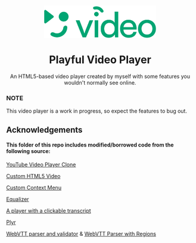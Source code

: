 <p align="center">
    <picture>
        <source media="(prefers-color-scheme: light)" srcset="./media/Playful%20Video_Light.svg">
        <source media="(prefers-color-scheme: dark)" srcset="./media/Playful%20Video_Dark.svg">
        <source media="(-ms-high-contrast: active), (forced-colors: active)" srcset="./media/Playful%20Video_HighContrast.svg">
        <img src="./media/Playful%20Video_Light.svg" alt="Playful Video Player" width="300">
    </picture>
    <h1 align="center">Playful Video Player</h1>
    <p align="center">An HTML5-based video player created by myself with some features you wouldn't normally see online.</p>
</p>

### NOTE
This video player is a work in progress, so expect the features to bug out.

## Acknowledgements
#### This folder of this repo includes modified/borrowed code from the following source:
[YouTube Video Player Clone](https://github.com/WebDevSimplified/youtube-video-player-clone)

[Custom HTML5 Video](https://github.com/Freshman-tech/custom-html5-video)

[Custom Context Menu](https://codepen.io/dcode-software/pen/dgpNKE)

[Equalizer](https://codepen.io/rajwosa/pen/qBBXexE)

[A player with a clickable transcript](http://masf-html5.blogspot.com/2016/04/html5-player-with-clickable-transcript.html)

[Plyr](https://github.com/sampotts/plyr)

[WebVTT parser and validator](https://github.com/w3c/webvtt.js) & [WebVTT Parser with Regions](https://github.com/silviapfeiffer/WebVTT-with-regions)

